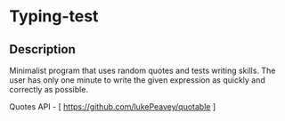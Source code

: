 # Typing-test

## Description

 Minimalist program that uses random quotes and tests writing skills. The user has only one minute to write the given expression as quickly and correctly as possible.

Quotes API - [ https://github.com/lukePeavey/quotable ]
